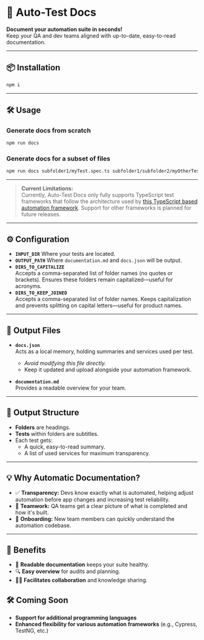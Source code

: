 # 🚀 Auto-Test Docs

**Document your automation suite in seconds!**  
Keep your QA and dev teams aligned with up-to-date, easy-to-read documentation.

---

## 📦 Installation

```bash
npm i
```

---

## 🛠️ Usage

### Generate docs from scratch

```bash
npm run docs
```

### Generate docs for a subset of files

```bash
npm run docs subfolder1/myTest.spec.ts subfolder1/subfolder2/myOtherTest.spec.ts
```

---

> **Current Limitations:**  
> Currently, Auto-Test Docs only fully supports TypeScript test frameworks that follow the architecture used by [this TypeScript based automation framework](https://github.com/damianpereira86/api-framework-ts-mocha.git).
> Support for other frameworks is planned for future releases.

---

## ⚙️ Configuration

- **`INPUT_DIR`**
  Where your tests are located.
- **`OUTPUT_PATH`**
  Where `documentation.md` and `docs.json` will be output.
- **`DIRS_TO_CAPITALIZE`**  
   Accepts a comma-separated list of folder names (no quotes or brackets). Ensures these folders remain capitalized—useful for acronyms.
- **`DIRS_TO_KEEP_JOINED`**  
   Accepts a comma-separated list of folder names. Keeps capitalization and prevents splitting on capital letters—useful for product names.

---

## 📄 Output Files

- **`docs.json`**  
   Acts as a local memory, holding summaries and services used per test.

  - _Avoid modifying this file directly._
  - Keep it updated and upload alongside your automation framework.

- **`documentation.md`**  
   Provides a readable overview for your team.

---

## 📝 Output Structure

- **Folders** are headings.
- **Tests** within folders are subtitles.
- Each test gets:
  - A quick, easy-to-read summary.
  - A list of used services for maximum transparency.

---

## 💡 Why Automatic Documentation?

- ✅ **Transparency:** Devs know exactly what is automated, helping adjust automation before app changes and increasing test reliability.
- 🤝 **Teamwork:** QA teams get a clear picture of what is completed and how it's built.
- 🚀 **Onboarding:** New team members can quickly understand the automation codebase.

---

## 🌟 Benefits

- 📖 **Readable documentation** keeps your suite healthy.
- 🔍 **Easy overview** for audits and planning.
- 🧑‍💻 **Facilitates collaboration** and knowledge sharing.

## 🛠️ Coming Soon

- **Support for additional programming languages**
- **Enhanced flexibility for various automation frameworks** (e.g., Cypress, TestNG, etc.)
